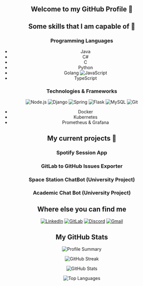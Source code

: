 <div align="center">
  
## Welcome to my GitHub Profile 👋

## Some skills that I am capable of 🔧

### Programming Languages

- Java
- C#
- C
- Python
- Golang
![JavaScript](https://img.shields.io/badge/JavaScript-F7DF1E?style=for-the-badge&logo=javascript&logoColor=black)
- TypeScript

### Technologies & Frameworks

![Node.js](https://img.shields.io/badge/Node.js-43853D?style=for-the-badge&logo=node.js&logoColor=white)
![Django](https://img.shields.io/badge/Django-092E20?style=for-the-badge&logo=django&logoColor=white)
![Spring](https://img.shields.io/badge/Spring-6DB33F?style=for-the-badge&logo=spring&logoColor=white)
![Flask](https://img.shields.io/badge/Flask-000000?style=for-the-badge&logo=flask&logoColor=white)
![MySQL](https://img.shields.io/badge/MySQL-00000F?style=for-the-badge&logo=mysql&logoColor=white)
![Git](https://img.shields.io/badge/GIT-E44C30?style=for-the-badge&logo=git&logoColor=white)

- Docker
- Kubernetes
- Prometheus & Grafana

## My current projects 🔭

### Spotify Session App

### GitLab to GitHub Issues Exporter

### Space Station ChatBot (University Project)

### Academic Chat Bot (University Project)

## Where else you can find me

[![LinkedIn](https://img.shields.io/badge/LinkedIn-0077B5?style=for-the-badge&logo=linkedin&logoColor=white)](https://www.linkedin.com/in/dominic-daniel-kr%C3%A4mer-56a40a248/)
[![GitLab](https://img.shields.io/badge/GitLab-330F63?style=for-the-badge&logo=gitlab&logoColor=white)](https://gitlab.com/Dominicdaniel86)
[![Discord](https://img.shields.io/badge/Discord-7289DA?style=for-the-badge&logo=discord&logoColor=white)](https://discord.com/users/derobamaimkampfpanzer/)
[![Gmail](https://img.shields.io/badge/Gmail-D14836?style=for-the-badge&logo=gmail&logoColor=white)](mailto:dominicdaniel3107@gmail.com)

## My GitHub Stats

![Profile Summary](http://github-profile-summary-cards.vercel.app/api/cards/profile-details?username=dominicdaniel86&theme=transparent)

![GitHub Streak](https://github-readme-streak-stats.herokuapp.com/?user=dominicdaniel86&theme=transparent&hide_border=true)

![GitHub Stats](http://github-profile-summary-cards.vercel.app/api/cards/stats?username=dominicdaniel86&theme=transparent)

![Top Languages](https://github-readme-stats.vercel.app/api/top-langs/?username=dominicdaniel86&layout=compact&theme=transparent&langs_count=10&hide_border=true)


</div>
